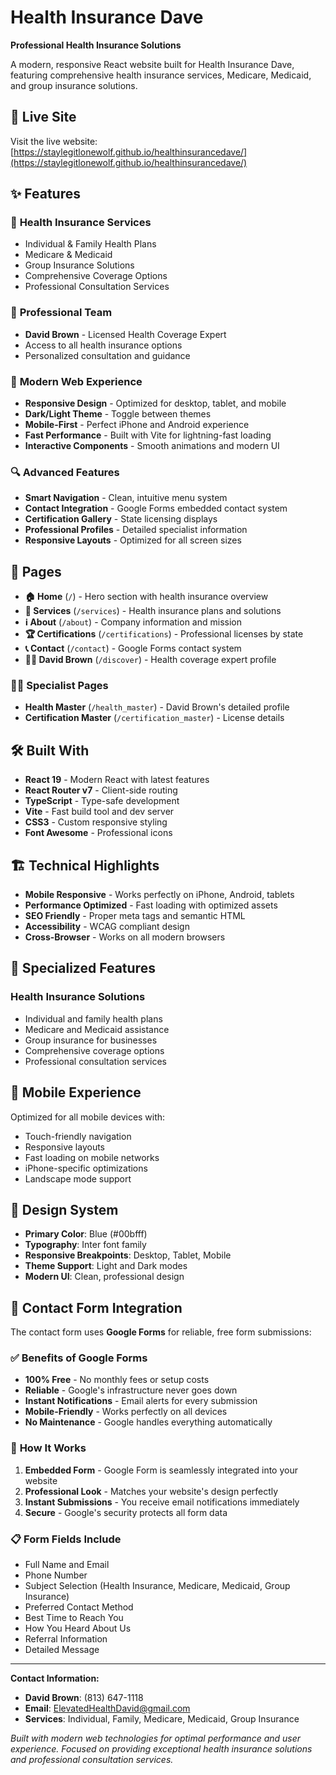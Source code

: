 # Health Insurance Dave

**Professional Health Insurance Solutions**

A modern, responsive React website built for Health Insurance Dave, featuring comprehensive health insurance services, Medicare, Medicaid, and group insurance solutions.

## 🚀 Live Site

Visit the live website: [https://staylegitlonewolf.github.io/healthinsurancedave/](https://staylegitlonewolf.github.io/healthinsurancedave/)

## ✨ Features

### 🏥 **Health Insurance Services**
- Individual & Family Health Plans
- Medicare & Medicaid
- Group Insurance Solutions
- Comprehensive Coverage Options
- Professional Consultation Services

### 👥 **Professional Team**
- **David Brown** - Licensed Health Coverage Expert
- Access to all health insurance options
- Personalized consultation and guidance

### 📱 **Modern Web Experience**
- **Responsive Design** - Optimized for desktop, tablet, and mobile
- **Dark/Light Theme** - Toggle between themes
- **Mobile-First** - Perfect iPhone and Android experience
- **Fast Performance** - Built with Vite for lightning-fast loading
- **Interactive Components** - Smooth animations and modern UI

### 🔍 **Advanced Features**
- **Smart Navigation** - Clean, intuitive menu system
- **Contact Integration** - Google Forms embedded contact system
- **Certification Gallery** - State licensing displays
- **Professional Profiles** - Detailed specialist information
- **Responsive Layouts** - Optimized for all screen sizes

## 📄 Pages

- **🏠 Home** (`/`) - Hero section with health insurance overview
- **💼 Services** (`/services`) - Health insurance plans and solutions
- **ℹ️ About** (`/about`) - Company information and mission
- **🏆 Certifications** (`/certifications`) - Professional licenses by state
- **📞 Contact** (`/contact`) - Google Forms contact system
- **👨‍⚕️ David Brown** (`/discover`) - Health coverage expert profile

### 👨‍⚕️ Specialist Pages
- **Health Master** (`/health_master`) - David Brown's detailed profile
- **Certification Master** (`/certification_master`) - License details

## 🛠️ Built With

- **React 19** - Modern React with latest features
- **React Router v7** - Client-side routing
- **TypeScript** - Type-safe development
- **Vite** - Fast build tool and dev server
- **CSS3** - Custom responsive styling
- **Font Awesome** - Professional icons

## 🏗️ Technical Highlights

- **Mobile Responsive** - Works perfectly on iPhone, Android, tablets
- **Performance Optimized** - Fast loading with optimized assets
- **SEO Friendly** - Proper meta tags and semantic HTML
- **Accessibility** - WCAG compliant design
- **Cross-Browser** - Works on all modern browsers

## 🌟 Specialized Features

### Health Insurance Solutions
- Individual and family health plans
- Medicare and Medicaid assistance
- Group insurance for businesses
- Comprehensive coverage options
- Professional consultation services

## 📱 Mobile Experience

Optimized for all mobile devices with:
- Touch-friendly navigation
- Responsive layouts
- Fast loading on mobile networks
- iPhone-specific optimizations
- Landscape mode support

## 🎨 Design System

- **Primary Color**: Blue (#00bfff)
- **Typography**: Inter font family
- **Responsive Breakpoints**: Desktop, Tablet, Mobile
- **Theme Support**: Light and Dark modes
- **Modern UI**: Clean, professional design

## 📧 Contact Form Integration

The contact form uses **Google Forms** for reliable, free form submissions:

### ✅ **Benefits of Google Forms**
- **100% Free** - No monthly fees or setup costs
- **Reliable** - Google's infrastructure never goes down
- **Instant Notifications** - Email alerts for every submission
- **Mobile-Friendly** - Works perfectly on all devices
- **No Maintenance** - Google handles everything automatically

### 🔧 **How It Works**
1. **Embedded Form** - Google Form is seamlessly integrated into your website
2. **Professional Look** - Matches your website's design perfectly
3. **Instant Submissions** - You receive email notifications immediately
4. **Secure** - Google's security protects all form data

### 📋 **Form Fields Include**
- Full Name and Email
- Phone Number
- Subject Selection (Health Insurance, Medicare, Medicaid, Group Insurance)
- Preferred Contact Method
- Best Time to Reach You
- How You Heard About Us
- Referral Information
- Detailed Message

---

**Contact Information:**
- **David Brown**: (813) 647-1118
- **Email**: ElevatedHealthDavid@gmail.com
- **Services**: Individual, Family, Medicare, Medicaid, Group Insurance

*Built with modern web technologies for optimal performance and user experience. Focused on providing exceptional health insurance solutions and professional consultation services.*